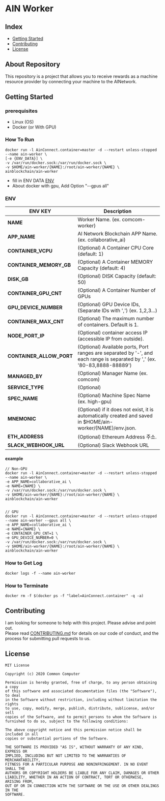 # AIN Worker

## Index

- [Getting Started](#getting-started)
- [Contributing](#contributing)
- [License](#license)

## About Repository

This repository is a project that allows you to receive rewards as a machine resource provider by connecting your machine to the AI ​​Network.

## Getting Started

### prerequisites

- Linux (OS)
- Docker (or With GPU)

### How To Run

```
docker run -l AinConnect.container=master -d --restart unless-stopped --name ain-worker \
[-e {ENV_DATA}] \
-v /var/run/docker.sock:/var/run/docker.sock \
-v $HOME/ain-worker/{NAME}:/root/ain-worker/{NAME} \
ainblockchain/ain-worker
```

- fill in ENV DATA [ENV](#ENV)
- About docker with gpu, Add Option "--gpus all"

### ENV

| ENV KEY                  | Description                                                                                                               |
| ------------------------ | ------------------------------------------------------------------------------------------------------------------------- |
| **NAME**                 | Worker Name. (ex. comcom-worker)                                                                                          |
| **APP_NAME**             | AI Network Blockchain APP Name. (ex. collaborative_ai)                                                                    |
| **CONTAINER_VCPU**       | (Optional) A Container CPU Core (default: 1)                                                                              |
| **CONTAINER_MEMORY_GB**  | (Optional) A Container MEMORY Capacity (default: 4)                                                                       |
| **DISK_GB**              | (Optional) DISK Capacity (default: 50)                                                                                    |
| **CONTAINER_GPU_CNT**    | (Optional) A Container Number of GPUs                                                                                     |
| **GPU_DEVICE_NUMBER**    | (Optional) GPU Device IDs, (Separate IDs with ',') (ex. 1,2,3...)                                                         |
| **CONTAINER_MAX_CNT**    | (Optional) The maximum number of containers. Default is 1.                                                                |
| **NODE_PORT_IP**         | (Optional) container access IP (accessible IP from outside).                                                              |
| **CONTAINER_ALLOW_PORT** | (Optional) Available ports, Port ranges are separated by '-', and each range is separated by ',' (ex. '80-83,8888-88889') |
| **MANAGED_BY**           | (Optional) Manager Name (ex. comcom)                                                                                      |
| **SERVICE_TYPE**         | (Optional)                                                                                                                |
| **SPEC_NAME**            | (Optional) Machine Spec Name (ex. high-gpu)                                                                               |
| **MNEMONIC**             | (Optional) if it does not exist, it is automatically created and saved in $HOME/ain-worker/{NAME}/env.json.               |
| **ETH_ADDRESS**          | (Optional) Ethereum Address 주소.                                                                                         |
| **SLACK_WEBHOOK_URL**    | (Optional) Slack Webhook URL                                                                                              |

#### example

```
// Non-GPU
docker run -l AinConnect.container=master -d --restart unless-stopped --name ain-worker \
-e APP_NAME=collaborative_ai \
-e NAME={NAME} \
-v /var/run/docker.sock:/var/run/docker.sock \
-v $HOME/ain-worker/{NAME}:/root/ain-worker/{NAME} \
ainblockchain/ain-worker


// GPU
docker run -l AinConnect.container=master -d --restart unless-stopped --name ain-worker --gpus all \
-e APP_NAME=collaborative_ai \
-e NAME={NAME} \
-e CONTAINER_GPU_CNT=1 \
-e GPU_DEVICE_NUMBER=0 \
-v /var/run/docker.sock:/var/run/docker.sock \
-v $HOME/ain-worker/{NAME}:/root/ain-worker/{NAME} \
ainblockchain/ain-worker
```

### How to Get Log

```
docker logs -f --name ain-worker
```

### How to Terminate

```
docker rm -f $(docker ps -f "label=AinConnect.container" -q -a)
```

## Contributing

I am looking for someone to help with this project. Please advise and point out.  
Please read [CONTRIBUTING.md](CONTRIBUTING.md) for details on our code
of conduct, and the process for submitting pull requests to us.

## License

```
MIT License

Copyright (c) 2020 Common Computer

Permission is hereby granted, free of charge, to any person obtaining a copy
of this software and associated documentation files (the "Software"), to deal
in the Software without restriction, including without limitation the rights
to use, copy, modify, merge, publish, distribute, sublicense, and/or sell
copies of the Software, and to permit persons to whom the Software is
furnished to do so, subject to the following conditions:

The above copyright notice and this permission notice shall be included in all
copies or substantial portions of the Software.

THE SOFTWARE IS PROVIDED "AS IS", WITHOUT WARRANTY OF ANY KIND, EXPRESS OR
IMPLIED, INCLUDING BUT NOT LIMITED TO THE WARRANTIES OF MERCHANTABILITY,
FITNESS FOR A PARTICULAR PURPOSE AND NONINFRINGEMENT. IN NO EVENT SHALL THE
AUTHORS OR COPYRIGHT HOLDERS BE LIABLE FOR ANY CLAIM, DAMAGES OR OTHER
LIABILITY, WHETHER IN AN ACTION OF CONTRACT, TORT OR OTHERWISE, ARISING FROM,
OUT OF OR IN CONNECTION WITH THE SOFTWARE OR THE USE OR OTHER DEALINGS IN THE
SOFTWARE.
```
